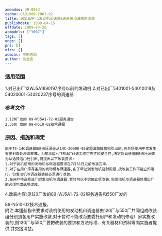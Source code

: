 ```yaml
---
amendno: 39-0263  
cadno: CAD1989-Y007-02  
title: 涡桨五甲-1发动机调速器Ⅱ速系统滑油管路改装  
publishdate: 1989-04-15  
effdate: 1989-04-20  
acmodels: ["Y007"]  
tags: []  
engs: []  
pns: []  
mfrs: []  
admins: 民航总局  
author: 岳龙宽  
---
```

  
### 适用范围  
1.对已出厂12WJ5A1890197序号以前的发动机
2.对已出厂5401001-54010018及54020001-54020237序号的调速器  
  
<!--more-->  
### 参考文件  
    1.120厂发的 89-WJ5A1-72-02服务通告  
    2.550厂发的 89-N510-02技术通报  
  
### 原因、措施和规定  
    由于TS-14C调速器Ⅱ速液压源是从14C-30000-05定距油路接管咀引出的,在外场使用中常发生有密封面处渗油故障。为提高运七飞机起飞Ⅱ速工作可靠性和安全性,决定将调速器Ⅱ速液压源改为从选择活门处引出,特提出以下改装要求:  
    1.对于装机使用的发动机与调速器要求在7月31日之前改装完毕。  
    2.对于在用户库存备用的发动机与调速器,由于牵扯到发动机启封问题,故改装工作不能立即进行。但发动机与调速器装前必须进行改装。  
    3.在用户待送修进厂的发动机与调速器,暂时可以不实施此项改装,但发动机与调速器修理出厂前必须完成此项改装。  
  
4.改装内容:见120厂发的89-WJ5A1-72-02服务通告和550厂发的  
  
89-N510-02技术通报。  
    附注:本适航指令要求对装机使用的发动机和调速器由120厂与550厂共同组成改装组分别到各用户实施改装,对于暂时不能改而要委托用户和发动机修理厂家实施改装的,则120厂与550厂要把改装的要求和方法标准、有关器材和资料等向实施者提供,并交接清楚。  
